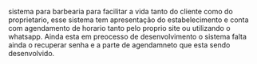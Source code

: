 sistema para barbearia para facilitar a vida tanto do cliente como do proprietario, esse sistema tem apresentação do estabelecimento e conta com agendamento de horario tanto pelo proprio site ou utilizando o whatsapp. 
Ainda esta em preocesso de desenvolvimento o sistema falta ainda o recuperar senha e a parte de agendamneto que esta sendo desenvolvido.